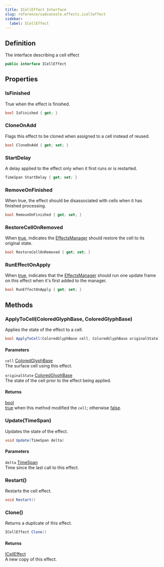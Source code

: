 ```yaml
---
title: ICellEffect Interface
slug: reference/sadconsole.effects.icelleffect
sidebar:
  label: ICellEffect
---
```

## Definition

The interface describing a cell effect

```csharp title="C#"
public interface ICellEffect
```


## Properties

### IsFinished

True when the effect is finished.

```csharp title="C#"
bool IsFinished { get; }
```

### CloneOnAdd

Flags this effect to be cloned when assigned to a cell instead of reused.

```csharp title="C#"
bool CloneOnAdd { get; set; }
```

### StartDelay

A delay applied to the effect only when it first runs or is restarted.

```csharp title="C#"
TimeSpan StartDelay { get; set; }
```

### RemoveOnFinished

When true, the effect should be disassociated with cells when it has finished processing.

```csharp title="C#"
bool RemoveOnFinished { get; set; }
```

### RestoreCellOnRemoved

When <a href="https://learn.microsoft.com/dotnet/csharp/language-reference/builtin-types/bool">true</a>, indicates the [EffectsManager](../sadconsole.effects.effectsmanager/) should restore the cell to its original state.

```csharp title="C#"
bool RestoreCellOnRemoved { get; set; }
```

### RunEffectOnApply

When <a href="https://learn.microsoft.com/dotnet/csharp/language-reference/builtin-types/bool">true</a>, indicates that the [EffectsManager](../sadconsole.effects.effectsmanager/) should run one update frame on this effect when it's first added to the manager.

```csharp title="C#"
bool RunEffectOnApply { get; set; }
```

## Methods

### ApplyToCell(ColoredGlyphBase, ColoredGlyphBase)

Applies the state of the effect to a cell.

```csharp title="C#"
bool ApplyToCell(ColoredGlyphBase cell, ColoredGlyphBase originalState)
```

#### Parameters

`cell` [ColoredGlyphBase](../sadconsole.coloredglyphbase/)  
The surface cell using this effect.

`originalState` [ColoredGlyphBase](../sadconsole.coloredglyphbase/)  
The state of the cell prior to the effect being applied.

#### Returns

[bool](https://learn.microsoft.com/dotnet/api/system.boolean/)  
<a href="https://learn.microsoft.com/dotnet/csharp/language-reference/builtin-types/bool">true</a> when this method modified the `cell`; otherwise <a href="https://learn.microsoft.com/dotnet/csharp/language-reference/builtin-types/bool">false</a>.

### Update(TimeSpan)

Updates the state of the effect.

```csharp title="C#"
void Update(TimeSpan delta)
```

#### Parameters

`delta` [TimeSpan](https://learn.microsoft.com/dotnet/api/system.timespan/)  
Time since the last call to this effect.


### Restart()

Restarts the cell effect.

```csharp title="C#"
void Restart()
```


### Clone()

Returns a duplicate of this effect.

```csharp title="C#"
ICellEffect Clone()
```

#### Returns

[ICellEffect](../sadconsole.effects.icelleffect/)  
A new copy of this effect.